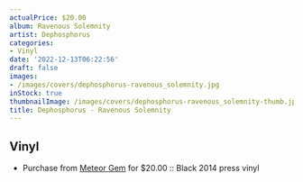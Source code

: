 ```yaml
---
actualPrice: $20.00
album: Ravenous Solemnity
artist: Dephosphorus
categories:
- Vinyl
date: '2022-12-13T06:22:56'
draft: false
images:
- /images/covers/dephosphorus-ravenous_solemnity.jpg
inStock: true
thumbnailImage: /images/covers/dephosphorus-ravenous_solemnity-thumb.jpg
title: Dephosphorus - Ravenous Solemnity
---
```


## Vinyl
* Purchase from [Meteor Gem](https://meteor-gem.com/products/dephosphorus-ravenous-solemnity-lp) for $20.00 :: Black 2014 press vinyl
